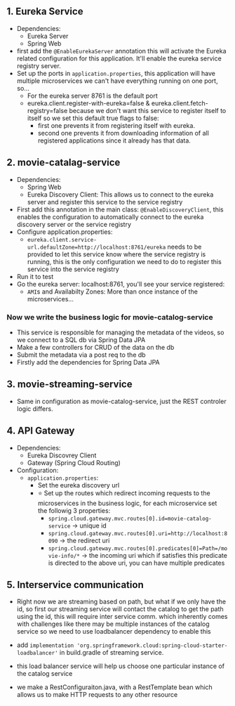## 1. Eureka Service 
- Dependencies:
    - Eureka Server
    - Spring Web
- first add the `@EnableEurekaServer` annotation this will activate the Eureka related configuration for this application. It'll enable the eureka service registry server.
- Set up the ports in `application.properties`, this application will have multiple microservices we can't have everything running on one port, so...
    - For the eureka server 8761 is the default port
    - eureka.client.register-with-eureka=false &
eureka.client.fetch-registry=false because we don't want this service to register itself to itself so we set this default true flags to false:
        - first one prevents it from registering itself with eureka.
        - second one prevents it from downloading information of all registered applications since it already has that data.

## 2. movie-catalag-service
- Dependencies:
    - Spring Web
    - Eureka Discovery Client: This allows us to connect to the eureka server and register this service to the service registry
- First add this annotation in the main class: `@EnableDiscoveryClient`, this enables the configuration to automatically connect to the eureka discovery server or the service registry
- Configure application.properties:
    - `eureka.client.service-url.defaultZone=http://localhost:8761/eureka` needs to be provided to let this service know where the service registry is running, this is the only configuration we need to do to register this service into the service registry
- Run it to test
- Go the eureka server: localhost:8761, you'll see your service registered:
    - `AMI`s and Availabilty Zones: More than once instance of the microservices...
### Now we write the business logic for movie-catalog-service
- This service is responsible for managing the metadata of the videos, so we connect to a SQL db via Spring Data JPA
- Make a few controllers for CRUD of the data on the db
- Submit the metadata via a post req to the db
- Firstly add the dependencies for Spring Data JPA

## 3. movie-streaming-service
- Same in configuration as movie-catalog-service, just the REST controler logic differs.

## 4. API Gateway
- Dependencies:
    - Eureka Discovrey Client
    - Gateway (Spring Cloud Routing)
- Configuration:
    - `application.properties`:
        - Set the eureka discovery url
        - ⭐️ Set up the routes which redirect incoming requests to the microservices in the business logic, for each microservice set the followig 3 properties:
            - `spring.cloud.gateway.mvc.routes[0].id=movie-catalog-service` -> unique id
            - `spring.cloud.gateway.mvc.routes[0].uri=http://localhost:8090` -> the redirect uri
            - `spring.cloud.gateway.mvc.routes[0].predicates[0]=Path=/movie-info/*` -> the incoming uri which if satisfies this predicate is directed to the above uri, you can have multiple predicates 

## 5. Interservice communication
- Right now we are streaming based on path, but what if we only have the id, so first our streaming service will contact the catalog to get the path using the id, this will require inter service comm. which inherently comes with challenges like there may be multiple instances of the catalog service so we need to use loadbalancer dependency to enable this
	
- add `implementation 'org.springframework.cloud:spring-cloud-starter-loadbalancer'` in build.gradle of streaming service.
- this load balancer service will help us choose one particular instance of the catalog service

- we make a RestConfiguraiton.java, with a RestTemplate bean which allows us to make HTTP requests to any other resource